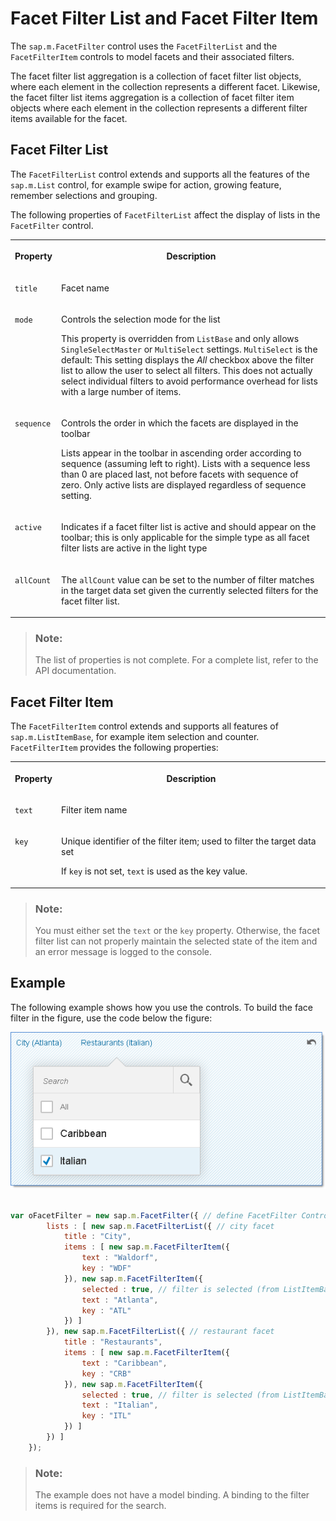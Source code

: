 <!-- loio395392f30f2a4c4d80d110d5f923da77 -->

# Facet Filter List and Facet Filter Item

The `sap.m.FacetFilter` control uses the `FacetFilterList` and the `FacetFilterItem` controls to model facets and their associated filters.

The facet filter list aggregation is a collection of facet filter list objects, where each element in the collection represents a different facet. Likewise, the facet filter list items aggregation is a collection of facet filter item objects where each element in the collection represents a different filter items available for the facet.



## Facet Filter List

The `FacetFilterList` control extends and supports all the features of the `sap.m.List` control, for example swipe for action, growing feature, remember selections and grouping.

The following properties of `FacetFilterList` affect the display of lists in the `FacetFilter` control.


<table>
<tr>
<th valign="top">

Property

</th>
<th valign="top">

Description

</th>
</tr>
<tr>
<td valign="top">

`title`

</td>
<td valign="top">

Facet name

</td>
</tr>
<tr>
<td valign="top">

`mode`

</td>
<td valign="top">

Controls the selection mode for the list

This property is overridden from `ListBase` and only allows `SingleSelectMaster` or `MultiSelect` settings. `MultiSelect` is the default: This setting displays the *All* checkbox above the filter list to allow the user to select all filters. This does not actually select individual filters to avoid performance overhead for lists with a large number of items.

</td>
</tr>
<tr>
<td valign="top">

`sequence`

</td>
<td valign="top">

Controls the order in which the facets are displayed in the toolbar

Lists appear in the toolbar in ascending order according to sequence \(assuming left to right\). Lists with a sequence less than 0 are placed last, not before facets with sequence of zero. Only active lists are displayed regardless of sequence setting.

</td>
</tr>
<tr>
<td valign="top">

`active`

</td>
<td valign="top">

Indicates if a facet filter list is active and should appear on the toolbar; this is only applicable for the simple type as all facet filter lists are active in the light type

</td>
</tr>
<tr>
<td valign="top">

`allCount`

</td>
<td valign="top">

The `allCount` value can be set to the number of filter matches in the target data set given the currently selected filters for the facet filter list.

</td>
</tr>
</table>

> ### Note:  
> The list of properties is not complete. For a complete list, refer to the API documentation.



## Facet Filter Item

The `FacetFilterItem` control extends and supports all features of `sap.m.ListItemBase`, for example item selection and counter. `FacetFilterItem` provides the following properties:


<table>
<tr>
<th valign="top">

Property

</th>
<th valign="top">

Description

</th>
</tr>
<tr>
<td valign="top">

`text`

</td>
<td valign="top">

Filter item name

</td>
</tr>
<tr>
<td valign="top">

`key`

</td>
<td valign="top">

Unique identifier of the filter item; used to filter the target data set

If `key` is not set, `text` is used as the key value.

</td>
</tr>
</table>

> ### Note:  
> You must either set the `text` or the `key` property. Otherwise, the facet filter list can not properly maintain the selected state of the item and an error message is logged to the console.



## Example

The following example shows how you use the controls. To build the face filter in the figure, use the code below the figure:

![](images/SAPUI5_Facet_Filter_Controls_Example_118e5d5.png)

```js
    
var oFacetFilter = new sap.m.FacetFilter({ // define FacetFilter Control
        lists : [ new sap.m.FacetFilterList({ // city facet
            title : "City",
            items : [ new sap.m.FacetFilterItem({
                text : "Waldorf",
                key : "WDF"
            }), new sap.m.FacetFilterItem({
                selected : true, // filter is selected (from ListItemBase)
                text : "Atlanta",
                key : "ATL"
            }) ]
        }), new sap.m.FacetFilterList({ // restaurant facet
            title : "Restaurants",
            items : [ new sap.m.FacetFilterItem({
                text : "Caribbean",
                key : "CRB"
            }), new sap.m.FacetFilterItem({
                selected : true, // filter is selected (from ListItemBase)
                text : "Italian",
                key : "ITL"
            }) ]
        }) ]
    });

```

> ### Note:  
> The example does not have a model binding. A binding to the filter items is required for the search.

